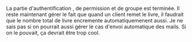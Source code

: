 La partie d'authentification , de permission et de groupe est terminée.
Il reste maintenant gérer le fait que quand un client remet le livre, il faudrait que le nombre total de livre encremente automatiquemenent aussi.
Je ne sais pas si on pourrait aussi gérer le cas d'envoi automatique des mails. Si on le pouvait, ça devrait être trop cool.

